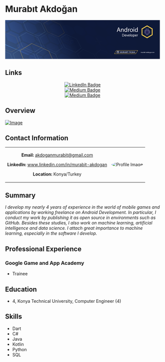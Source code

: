 # Murabıt Akdoğan
![MURABIT-PASHA Banner](https://github.com/MURABIT-PASHA/Images/blob/main/banner.png)

## Links

<div style="text-align: center" id="badges">
  <a href="https://linkedin.com/in/murabit-akdogan">
    <img src="https://img.shields.io/badge/LinkedIn-blue?style=for-the-badge&logo=linkedin&logoColor=white" alt="LinkedIn Badge"/>
  </a>
  <br>
  <a href="https://medium.com/@murabit_the_magnificent">
    <img src="https://img.shields.io/badge/Medium-black?style=for-the-badge&logo=medium&logoColor=white" alt="Medium Badge"/>
  </a>
  <br>
  <a href="https://stackoverflow.com/users/17278362/murabıt-akdoğan">
    <img src="https://img.shields.io/badge/Stackoverflow-grey?style=for-the-badge&logo=stackoverflow&logoColor=red" alt="Medium Badge"/>
  </a>
</div>

## Overview

[![Image](https://cr-skills-chart-widget.azurewebsites.net/api/api?username=murabit-pasha&width=900&height=200&sort-by-score=true&skills=C%2B%2B,C%23,c,dart,python,java,kotlin&show-other-skills=true)](https://profile.codersrank.io/user/murabit-pasha/)


## Contact Information
<div style="text-align: center">
  <table>
      <tr>
          <td>
              <p><strong>Email:</strong> <a href="mailto:akdoganmurabit@gmail.com">akdoganmurabit@gmail.com</a></p>
              <p><strong>LinkedIn:</strong> <a href="https://www.linkedin.com/in/murabit-akdogan" target="_blank">www.linkedin.com/in/murabit-akdogan</a></p>
              <p><strong>Location:</strong> Konya/Turkey</p>
          </td>
          <td>
              <img src="https://www.gravatar.com/avatar/495e782287acb968dea62ca66333bcaa?s=200" alt="Profile Image" style="border-radius:50%;">
          </td>
      </tr>
  </table>
</div>


## Summary

*I develop my nearly 4 years of experience in the world of mobile games and applications by working freelance on Android Development.
In particular, I conduct my work by publishing it as open source in environments such as GitHub.
Besides these studies, I also work on machine learning, artificial intelligence and data science. I attach great importance to machine learning, especially in the software I develop.*

## Professional Experience

### Google Game and App Academy

- Trainee


## Education

- 4, Konya Technical University, Computer Engineer (4)

## Skills

- Dart
- C#
- Java
- Kotlin
- Python
- SQL
